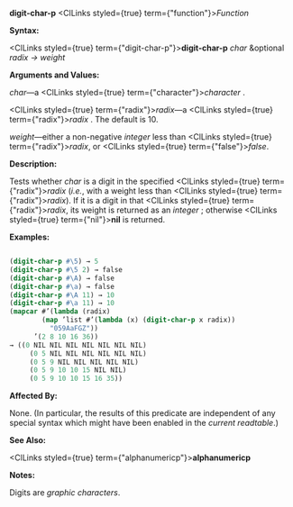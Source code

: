 **digit-char-p** <ClLinks styled={true} term={"function"}><i>Function</i></ClLinks> 



**Syntax:** 



<ClLinks styled={true} term={"digit-char-p"}><b>digit-char-p</b></ClLinks> *char* &amp;optional *radix → weight* 



**Arguments and Values:** 



*char*—a <ClLinks styled={true} term={"character"}><i>character</i></ClLinks> . 







 



 



<ClLinks styled={true} term={"radix"}><i>radix</i></ClLinks>—a <ClLinks styled={true} term={"radix"}><i>radix</i></ClLinks> . The default is 10. 



*weight*—either a non-negative *integer* less than <ClLinks styled={true} term={"radix"}><i>radix</i></ClLinks>, or <ClLinks styled={true} term={"false"}><i>false</i></ClLinks>. 



**Description:** 



Tests whether *char* is a digit in the specified <ClLinks styled={true} term={"radix"}><i>radix</i></ClLinks> (*i.e.*, with a weight less than <ClLinks styled={true} term={"radix"}><i>radix</i></ClLinks>). If it is a digit in that <ClLinks styled={true} term={"radix"}><i>radix</i></ClLinks>, its weight is returned as an *integer* ; otherwise <ClLinks styled={true} term={"nil"}><b>nil</b></ClLinks> is returned. 



**Examples:**
```lisp

(digit-char-p #\5) → 5 
(digit-char-p #\5 2) → false 
(digit-char-p #\A) → false 
(digit-char-p #\a) → false 
(digit-char-p #\A 11) → 10 
(digit-char-p #\a 11) → 10 
(mapcar #’(lambda (radix) 
	    (map ’list #’(lambda (x) (digit-char-p x radix)) 
		  "059AaFGZ")) 
	  ’(2 8 10 16 36)) 
→ ((0 NIL NIL NIL NIL NIL NIL NIL) 
     (0 5 NIL NIL NIL NIL NIL NIL) 
     (0 5 9 NIL NIL NIL NIL NIL) 
     (0 5 9 10 10 15 NIL NIL) 
     (0 5 9 10 10 15 16 35)) 

```
**Affected By:** 



None. (In particular, the results of this predicate are independent of any special syntax which might have been enabled in the *current readtable*.) 



**See Also:** 



<ClLinks styled={true} term={"alphanumericp"}><b>alphanumericp</b></ClLinks> 



**Notes:** 



Digits are *graphic characters*. 



